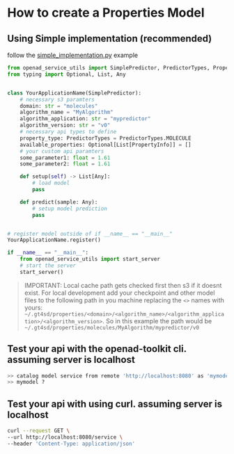 # How to create a Properties Model

## Using Simple implementation (recommended)
follow the [simple_implementation.py](/examples/properties/implementation.py) example

```python
from openad_service_utils import SimplePredictor, PredictorTypes, PropertyInfo
from typing import Optional, List, Any


class YourApplicationName(SimplePredictor):
    # necessary s3 paramters
    domain: str = "molecules"
    algorithm_name = "MyAlgorithm"
    algorithm_application: str = "mypredictor"
    algorithm_version: str = "v0"
    # necessary api types to define
    property_type: PredictorTypes = PredictorTypes.MOLECULE
    available_properties: Optional[List[PropertyInfo]] = []
    # your custom api paramters
    some_parameter1: float = 1.61
    some_parameter2: float = 1.61

    def setup(self) -> List[Any]:
        # load model
        pass

    def predict(sample: Any):
        # setup model prediction
        pass


# register model outside of if __name__ == "__main__"
YourApplicationName.register()

if __name__ == "__main__":
    from openad_service_utils import start_server
    # start the server
    start_server()
```

> IMPORTANT: Local cache path gets checked first then s3 if it doesnt exist. For local development add your checkpoint and other model files to the following path in you machine replacing the `<>` names with yours: `~/.gt4sd/properties/<domain>/<algorithm_name>/<algorithm_application>/<algorithm_version>`. So in this example the path would be `~/.gt4sd/properties/molecules/MyAlgorithm/mypredictor/v0`

## Test your api with the openad-toolkit cli. assuming server is localhost
```bash
>> catalog model service from remote 'http://localhost:8080' as 'mymodel'
>> mymodel ?
```

## Test your api with using curl. assuming server is localhost
```bash
curl --request GET \
--url http://localhost:8080/service \
--header 'Content-Type: application/json'
```